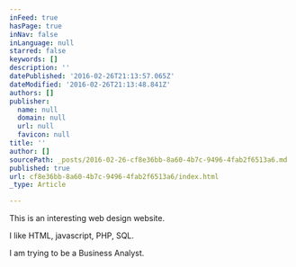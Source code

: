 ```yaml
---
inFeed: true
hasPage: true
inNav: false
inLanguage: null
starred: false
keywords: []
description: ''
datePublished: '2016-02-26T21:13:57.065Z'
dateModified: '2016-02-26T21:13:48.841Z'
authors: []
publisher:
  name: null
  domain: null
  url: null
  favicon: null
title: ''
author: []
sourcePath: _posts/2016-02-26-cf8e36bb-8a60-4b7c-9496-4fab2f6513a6.md
published: true
url: cf8e36bb-8a60-4b7c-9496-4fab2f6513a6/index.html
_type: Article

---
```

This is an interesting web design website.

I like HTML, javascript, PHP, SQL.

I am trying to be a Business Analyst.